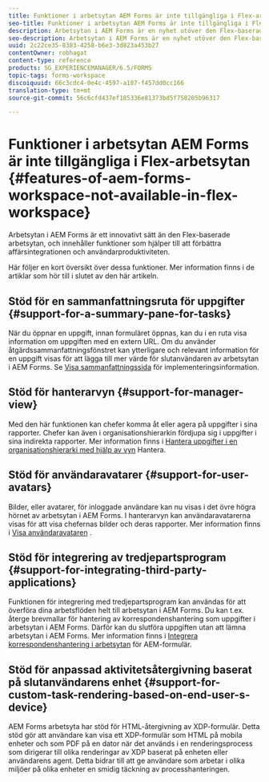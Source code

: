```yaml
---
title: Funktioner i arbetsytan AEM Forms är inte tillgängliga i Flex-arbetsytan
seo-title: Funktioner i arbetsytan AEM Forms är inte tillgängliga i Flex-arbetsytan
description: Arbetsytan i AEM Forms är en nyhet utöver den Flex-baserade arbetsytan. Läs om skillnaderna i funktioner.
seo-description: Arbetsytan i AEM Forms är en nyhet utöver den Flex-baserade arbetsytan. Läs om skillnaderna i funktioner.
uuid: 2c22ce35-8383-4258-b6e3-3d823a453b27
contentOwner: robhagat
content-type: reference
products: SG_EXPERIENCEMANAGER/6.5/FORMS
topic-tags: forms-workspace
discoiquuid: 66c3cdc4-0e4c-4597-a107-f457dd0cc166
translation-type: tm+mt
source-git-commit: 56c6cfd437ef185336e81373bd5f758205b96317

---
```



# Funktioner i arbetsytan AEM Forms är inte tillgängliga i Flex-arbetsytan {#features-of-aem-forms-workspace-not-available-in-flex-workspace}

Arbetsytan i AEM Forms är ett innovativt sätt än den Flex-baserade arbetsytan, och innehåller funktioner som hjälper till att förbättra affärsintegrationen och användarproduktiviteten.

Här följer en kort översikt över dessa funktioner. Mer information finns i de artiklar som hör till i slutet av den här artikeln.

## Stöd för en sammanfattningsruta för uppgifter {#support-for-a-summary-pane-for-tasks}

När du öppnar en uppgift, innan formuläret öppnas, kan du i en ruta visa information om uppgiften med en extern URL. Om du använder åtgärdssammanfattningsfönstret kan ytterligare och relevant information för en uppgift visas för att lägga till mer värde för slutanvändaren av arbetsytan i AEM Forms. Se [Visa sammanfattningssida](/help/forms/using/displaying-information-task-summary-pane.md) för implementeringsinformation.

## Stöd för hanterarvyn {#support-for-manager-view}

Med den här funktionen kan chefer komma åt eller agera på uppgifter i sina rapporter. Chefer kan även i organisationshierarkin fördjupa sig i uppgifter i sina indirekta rapporter. Mer information finns i [Hantera uppgifter i en organisationshierarki med hjälp av vyn](/help/forms/using/tasks-organizational-hierarchy-using-manager.md) Hantera.

## Stöd för användaravatarer {#support-for-user-avatars}

Bilder, eller avatarer, för inloggade användare kan nu visas i det övre högra hörnet av arbetsytan i AEM Forms. I hanterarvyn kan användaravatarerna visas för att visa chefernas bilder och deras rapporter. Mer information finns i [Visa användaravataren](/help/forms/using/displaying-user-avatar.md) .

## Stöd för integrering av tredjepartsprogram {#support-for-integrating-third-party-applications}

Funktionen för integrering med tredjepartsprogram kan användas för att överföra dina arbetsflöden helt till arbetsytan i AEM Forms. Du kan t.ex. återge brevmallar för hantering av korrespondenshantering som uppgifter i arbetsytan i AEM Forms. Därför kan du slutföra uppgiften utan att lämna arbetsytan i AEM Forms. Mer information finns i [Integrera korrespondenshantering i arbetsytan](/help/forms/using/integrating-correspondence-management-html-workspace.md) för AEM-formulär.

## Stöd för anpassad aktivitetsåtergivning baserat på slutanvändarens enhet {#support-for-custom-task-rendering-based-on-end-user-s-device}

AEM Forms arbetsyta har stöd för HTML-återgivning av XDP-formulär. Detta stöd gör att användare kan visa ett XDP-formulär som HTML på mobila enheter och som PDF på en dator när det används i en renderingsprocess som dirigerar till olika renderingar av XDP baserat på enheten eller användarens agent. Detta bidrar till att ge användare som arbetar i olika miljöer på olika enheter en smidig täckning av processhanteringen.
